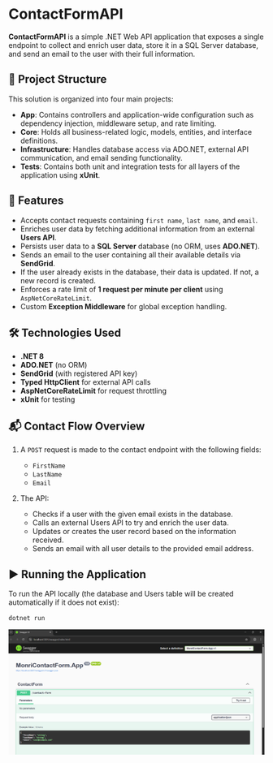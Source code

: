 # ContactFormAPI

**ContactFormAPI** is a simple .NET Web API application that exposes a single endpoint to collect and enrich user data, store it in a SQL Server database, and send an email to the user with their full information.

## 🧩 Project Structure

This solution is organized into four main projects:

- **App**: Contains controllers and application-wide configuration such as dependency injection, middleware setup, and rate limiting.
- **Core**: Holds all business-related logic, models, entities, and interface definitions.
- **Infrastructure**: Handles database access via ADO.NET, external API communication, and email sending functionality.
- **Tests**: Contains both unit and integration tests for all layers of the application using **xUnit**.

## 🚀 Features

- Accepts contact requests containing `first name`, `last name`, and `email`.
- Enriches user data by fetching additional information from an external **Users API**.
- Persists user data to a **SQL Server** database (no ORM, uses **ADO.NET**).
- Sends an email to the user containing all their available details via **SendGrid**.
- If the user already exists in the database, their data is updated. If not, a new record is created.
- Enforces a rate limit of **1 request per minute per client** using `AspNetCoreRateLimit`.
- Custom **Exception Middleware** for global exception handling.

## 🛠️ Technologies Used

- **.NET 8**
- **ADO.NET** (no ORM)
- **SendGrid** (with registered API key)
- **Typed HttpClient** for external API calls
- **AspNetCoreRateLimit** for request throttling
- **xUnit** for testing

## 📬 Contact Flow Overview

1. A `POST` request is made to the contact endpoint with the following fields:
   - `FirstName`
   - `LastName`
   - `Email`

2. The API:
   - Checks if a user with the given email exists in the database.
   - Calls an external Users API to try and enrich the user data.
   - Updates or creates the user record based on the information received.
   - Sends an email with all user details to the provided email address.

## ▶️ Running the Application

To run the API locally (the database and Users table will be created automatically if it does not exist):

```bash
dotnet run
```
![Contact From API](ContactFormAPI.png)
